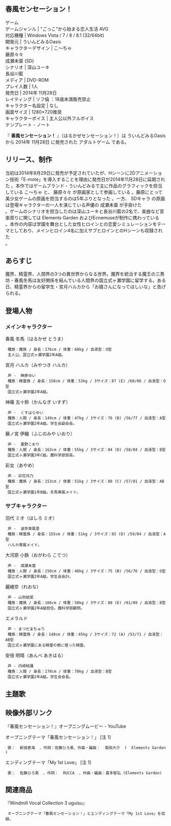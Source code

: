 春風センセーション！  
---  
ゲーム  
ゲームジャンル  |  "ごっこ"から始まる恋人生活  AVG   
対応機種  |  Windows Vista  /  7  /  8  /  8.1  (32/64bit)   
開発元  |  ういんどみるOasis   
キャラクターデザイン  |  こ〜ちゃ    
藤原々々  
成瀬未亜  (SD)  
シナリオ  |  深山ユーキ   
長谷川藍  
メディア  |  DVD-ROM   
プレイ人数  |  1人   
発売日  |  2014年  11月28日   
レイティング  |  ソフ倫  ：18歳未満販売禁止   
キャラクター名設定  |  なし   
画面サイズ  |  1280×720推奨   
キャラクターボイス  |  主人公以外フルボイス   
テンプレート  \-  ノート  
  
『 **春風センセーション！** 』（はるかぜセンセーション！）は  ういんどみるOasis  から  2014年  11月28日  に発売された
アダルトゲーム  である。

##  リリース、制作  

当初は2014年8月29日に発売が予定されていたが、Hシーンに2Dアニメーション技術「E-mote」を導入することを理由に発売日が2014年11月28日に延期された
  。本作ではゲームブランド・ういんどみるで主に作品のグラフィックを担当している  こ〜ちゃ  と、  藤原々々  が原画家として参画している
  。藤原にとって美少女ゲームの原画を担当するのは5年ぶりとなった    。一方、  SDキャラ
の原画は登場キャラクターの一人を演じている声優の  成瀬未亜  が手掛けた  
。ゲームのシナリオを担当したのは深山ユーキと長谷川藍の2名で、楽曲など音楽周りに関しては  Elements Garden
およびEcnemuseが制作に携わっている  
。本作の内容は学園を舞台とした女性ヒロインとの恋愛シミュレーションをテーマとしており、メインヒロイン4名に加えサブヒロインとのHシーンも収録された  
。

##  あらすじ  

魔界、精霊界、人間界の3つの異世界からなる世界。魔界を統治する魔王の三男坊・春風冬馬は友好関係を結んでいる人間界の国立式ヶ瀬学園に留学する。ある日、精霊界からの留学生・宮月ハルカから「お婿さんになってほしいな」と告げられる。
  

##  登場人物  

###  メインキャラクター  

春風 冬馬（はるかぜ とうま）  

     種族：魔族 / 身長：176cm / 体重：68kg / 血液型：O型 
     主人公。国立式ヶ瀬学園2年A組。 

宮月 ハルカ（みやつき ハルカ）  

     声 -  榊原ゆい 
     種族：精霊族 / 身長：158cm / 体重：53kg / 3サイズ：87 (E) /60/86 / 血液型：O型 
     国立式ヶ瀬学園2年A組。 

神薙 五十鈴（かんなぎ いすず）  

     声 -  くすはらゆい 
     種族：人間 / 身長：149cm / 体重：47kg / 3サイズ：76 (B) /56/77 / 血液型：A型 
     国立式ヶ瀬学園2年A組。学生会副会長。 

藤ノ宮 伊織（ふじのみや いおり）  

     声 -  夏野こおり 
     種族：人間 / 身長：163cm / 体重：55kg / 3サイズ：84 (D) /58/84 / 血液型：B型 
     国立式ヶ瀬学園3年C組。魔科学部部長。 

彩女（あやめ）  

     声 - 卯花月乃 
     種族：魔族 / 身長：153cm / 体重：51kg / 3サイズ：80 (C) /57/81 / 血液型：AB型 
     国立式ヶ瀬学園1年B組。冬馬専属メイド。 

###  サブキャラクター  

羽代 ミオ（はしろ ミオ）  

     声 -  波奈束風景 
     種族：精霊族 / 身長：155cm / 体重：51kg / 3サイズ：85 (D) /59/84 / 血液型：A型 
     ハルカ専属メイド。 

大河原 小鉄（おがわら こてつ）  

     声 -  成瀬未亜 
     種族：人間 / 身長：150cm / 体重：48kg / 3サイズ：75 (B) /56/76 / 血液型：O型 
     国立式ヶ瀬学園2年A組。学生会会計。 

麗緒奈（れおな）  

     声 - 山吹結菜 
     種族：魔族 / 身長：166cm / 体重：58kg / 3サイズ：88 (E) /61/89 / 血液型：B型 
     国立式ヶ瀬学園2年A組担任。魔科学部顧問。 

エメラルド  

     声 - まつだまちゅり 
     種族：精霊族 / 身長：148cm / 体重：45kg / 3サイズ：72 (A) /53/71 / 血液型：AB型 
     国立式ヶ瀬学園にある精霊の樹に宿った精霊。 

安倍 明晴（あんべ あきはる）  

     声 - 内崎桃護 
     種族：人間 / 身長：178cm / 体重：70kg / 血液型：B型 
     国立式ヶ瀬学園2年A組。学生会会長。 

##  主題歌  

映像外部リンク  
---  
『春風センセーション！』オープニングムービー  \-  YouTube  
  
オープニングテーマ「春風センセーション！」    [注 1]

     歌：  新田恵海  、作詞：佐藤ひろ美、作曲・編曲：  菊田大介  (  Elements Garden  ) 
エンディングテーマ「My 1st Love」  [注 1]

     歌：  佐藤ひろ美  、作詞：  RUCCA  、作曲・編曲：喜多智弘 (Elements Garden) 

##  関連商品  

『Windmill Vocal Collection 3 uguisu』

     オープニングテーマ「春風センセーション！」とエンディングテーマ「My 1st Love」を収録。 

